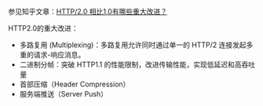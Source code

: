 参见知乎文章：[HTTP/2.0 相比1.0有哪些重大改进？](https://www.zhihu.com/question/34074946)

HTTP2.0的重大改进：

* 多路复用 (Multiplexing)：多路复用允许同时通过单一的 HTTP/2 连接发起多重的请求-响应消息。
* 二进制分帧：突破 HTTP1.1 的性能限制，改进传输性能，实现低延迟和高吞吐量
* 首部压缩（Header Compression）
* 服务端推送（Server Push）





